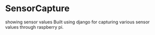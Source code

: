 # SensorCapture
showing sensor values 
Built using django for capturing various sensor values through raspberry pi.
